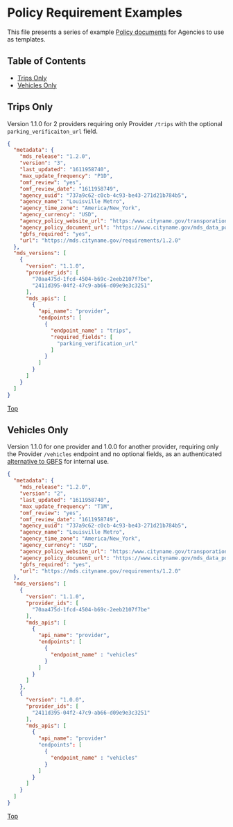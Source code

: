 # Policy Requirement Examples

This file presents a series of example [Policy documents](../README.md#requirement) for Agencies to use as templates.

## Table of Contents

- [Trips Only](#trips-only)
- [Vehicles Only](#vehicles-only)

## Trips Only

Version 1.1.0 for 2 providers requiring only Provider `/trips` with the optional `parking_verificaiton_url` field.  

```json
{
  "metadata": {
    "mds_release": "1.2.0",
    "version": "3",
    "last_updated": "1611958740",
    "max_update_frequency": "P1D",
    "omf_review": "yes",
    "omf_review_date": "1611958749",
    "agency_uuid": "737a9c62-c0cb-4c93-be43-271d21b784b5",
    "agency_name": "Louisville Metro",
    "agency_time_zone": "America/New_York",
    "agency_currency": "USD",
    "agency_policy_website_url": "https:/www.cityname.gov/transporation/shared-devices.html",
    "agency_policy_document_url": "https://www.cityname.gov/mds_data_policy.pdf",
    "gbfs_required": "yes",
    "url": "https://mds.cityname.gov/requirements/1.2.0"
  },
  "mds_versions": [
    {
      "version": "1.1.0",
      "provider_ids": [
        "70aa475d-1fcd-4504-b69c-2eeb2107f7be",
        "2411d395-04f2-47c9-ab66-d09e9e3c3251"
      ],
      "mds_apis": [
        {
          "api_name": "provider",
          "endpoints": [ 
            {
              "endpoint_name" : "trips",
              "required_fields": [
                "parking_verification_url"
              ]
            } 
          ]
        }
      ]
    }
  ]
}
```

[Top](#table-of-contents)
  
## Vehicles Only

Version 1.1.0 for one provider and 1.0.0 for another provider, requiring only the Provider `/vehicles` endpoint and no optional fields, as an authenticated [alternative to GBFS](https://github.com/openmobilityfoundation/mobility-data-specification/wiki/MDS-Vehicles) for internal use.

```json
{
  "metadata": {
    "mds_release": "1.2.0",
    "version": "2",
    "last_updated": "1611958740",
    "max_update_frequency": "T1M",
    "omf_review": "yes",
    "omf_review_date": "1611958749",
    "agency_uuid": "737a9c62-c0cb-4c93-be43-271d21b784b5",
    "agency_name": "Louisville Metro",
    "agency_time_zone": "America/New_York",
    "agency_currency": "USD",
    "agency_policy_website_url": "https:/www.cityname.gov/transporation/shared-devices.html",
    "agency_policy_document_url": "https://www.cityname.gov/mds_data_policy.pdf",
    "gbfs_required": "yes",
    "url": "https://mds.cityname.gov/requirements/1.2.0"
  },
  "mds_versions": [
    {
      "version": "1.1.0",
      "provider_ids": [
        "70aa475d-1fcd-4504-b69c-2eeb2107f7be"
      ],
      "mds_apis": [
        {
          "api_name": "provider",
          "endpoints": [ 
            {
              "endpoint_name" : "vehicles"
            } 
          ]
        }
      ]
    },
    {
      "version": "1.0.0",
      "provider_ids": [
        "2411d395-04f2-47c9-ab66-d09e9e3c3251"
      ],
      "mds_apis": [
        {
          "api_name": "provider"
          "endpoints": [ 
            {
              "endpoint_name" : "vehicles"
            } 
          ]
        }
      ]
    }
  ]
}
```

[Top](#table-of-contents)
